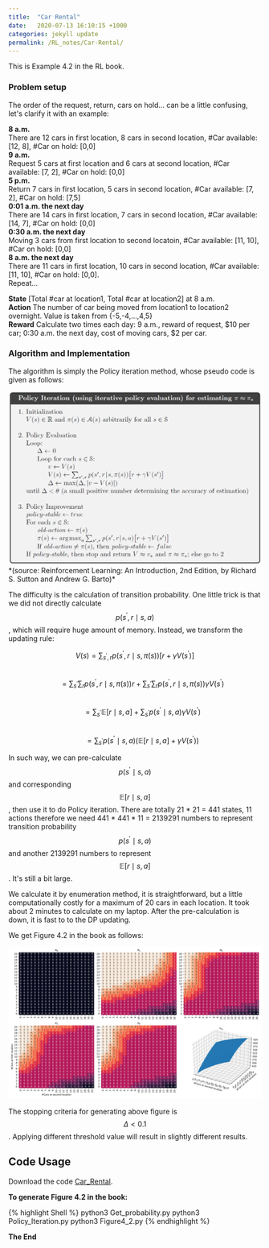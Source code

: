 ```yaml
---
title:  "Car Rental"
date:   2020-07-13 16:10:15 +1000
categories: jekyll update
permalink: /RL_notes/Car-Rental/
---
```

This is Example 4.2 in the RL book.

### Problem setup

The order of the request, return, cars on hold... can be a little confusing, let's clarify it with an example:

**8 a.m.** \
There are 12 cars in first location, 8 cars in second location, #Car available: [12, 8], #Car on hold: [0,0] \
**9 a.m.** \
Request 5 cars at first location and 6 cars at second location, #Car available: [7, 2], #Car on hold: [0,0] \
**5 p.m.** \
Return 7 cars in first location, 5 cars in second location, #Car available: [7, 2], #Car on hold: [7,5] \
**0:01 a.m. the next day** \
There are 14 cars in first location, 7 cars in second location, #Car available: [14, 7], #Car on hold: [0,0] \
**0:30 a.m. the next day** \
Moving 3 cars from first location to second locatoin, #Car available: [11, 10], #Car on hold: [0,0] \
**8 a.m. the next day** \
There are 11 cars in first location, 10 cars in second location, #Car available: [11, 10], #Car on hold: [0,0]. \
Repeat...


**State** [Total #car at location1, Total #car at location2] at 8 a.m.  \
**Action** The number of car being moved from location1 to location2 overnight. Value is taken from {-5,-4,...,4,5} \
**Reward** Calculate two times each day: 9 a.m., reward of request, $10 per car; 0:30 a.m. the next day, cost of moving cars, $2 per car.



### Algorithm and Implementation

The algorithm is simply the Policy iteration method, whose pseudo code is given as follows:

<div style="text-align:center"><img src="/files/Chapter4/Car/CR_p1.PNG" alt="drawing" width="700"/></div>
*(source: Reinforcement Learning: An Introduction, 2nd Edition, by Richard S. Sutton and Andrew G. Barto)*

The difficulty is the calculation of transition probability. One little trick is that we did not directly calculate $$p(s^{\prime}, r\mid s,a)$$, which will require huge amount of memory. Instead, we transform the updating rule:

$$V(s) = \sum_{s^{\prime}, r} p(s^{\prime}, r\mid s,\pi(s))[r + \gamma V(s^{\prime})]$$\
$$ \;\;\;\;\;\;\;\; = \sum_{s^{\prime}}\sum_r p(s^{\prime}, r\mid s,\pi(s))r + \sum_{s^{\prime}}\sum_r p(s^{\prime}, r\mid s,\pi(s)) \gamma V(s^{\prime})$$\
$$\;\;\;\;\;\;\;\; = \sum_{s^{\prime}} \mathbb{E}[r\mid s,a] + \sum_{s^{\prime}} p(s^{\prime}\mid s,a) \gamma V(s^{\prime})$$ \
$$\;\;\;\;\;\;\;\; = \sum_{s^{\prime}} p(s^{\prime}\mid s,a) (\mathbb{E}[r\mid s,a] + \gamma V(s^{\prime}))$$

In such way, we can pre-calculate $$p(s^{\prime} \mid s,a)$$ and corresponding $$\mathbb{E}[r\mid s,a]$$, then use it to do Policy iteration. There are totally 21 * 21 = 441 states, 11 actions therefore we need 441 * 441 * 11 = 2139291 numbers to represent transition probability $$p(s^{\prime}\mid s,a)$$ and another 2139291 numbers to represent $$\mathbb{E}[r\mid s,a]$$. It's still a bit large.

 We calculate it by enumeration method, it is straightforward, but a little computationally costly for a maximum of 20 cars in each location. It took about 2 minutes to calculate on my laptop. After the pre-calculation is down, it is fast to to the DP updating.

We get Figure 4.2 in the book as follows:

<div style="text-align:center"><img src="/files/Chapter4/Car/Figure4_2.svg" alt="drawing" width="900"/></div>

The stopping criteria for generating above figure is $$\Delta < 0.1$$. Applying different threshold value will result in slightly different results.





## **Code Usage**

Download the code [Car_Rental](https://github.com/liCCcccs/Reinforcement-Learning-Book-Reproduce/tree/master/Chapter4/Car_Rental).

**To generate Figure 4.2 in the book:**

 {% highlight Shell %}
 python3 Get_probability.py
 python3 Policy_Iteration.py
 python3 Figure4_2.py {% endhighlight %}



**The End**
